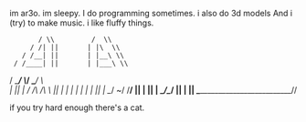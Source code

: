 im ar3o. im sleepy. 
I do programming sometimes.
i also do 3d models
And i (try) to make music.
i like fluffy things.


           / \\         /  \\
         / /| ||       | |\  \\
       / /__| ||       | |__\ \\
     / /____| ||       | |___\ \\
   /   \____/  \\_____/  \____/ \\  
  |                              ||
  |     /  /\          /\  \     ||
  |    |  |  |        |  |  |    ||
  |     \__\/    \~/   \/__/     ||
  |                              ||
  |           \__/\__/           ||
  |                              ||
   \____________________________//

if you try hard enough there's a cat.